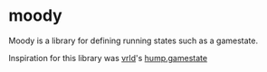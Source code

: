 moody
=====

Moody is a library for defining running states such as a gamestate.


Inspiration for this library was [vrld](https://github.com/vrld)'s [hump.gamestate](https://github.com/vrld/hump/blob/master/gamestate.lua)
